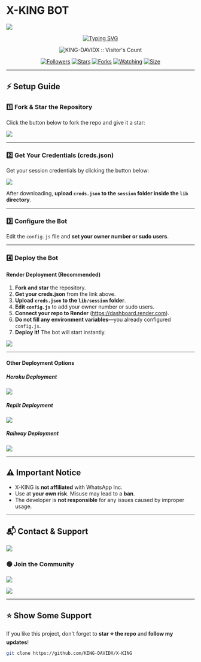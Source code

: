 # X-KING BOT
<a><img src="https://files.catbox.moe/y7memr.jpg"/></a>

<p align="center">
  <a href="https://git.io/typing-svg"><img src="https://readme-typing-svg.demolab.com?font=EB+Garamond&weight=800&size=28&duration=4000&pause=1000&random=false&width=435&lines=👑+X-KING+BOT+👑;MULTI-DEVICE+WHATSAPP+BOT;DEVELOPED+BY+KING+XER" alt="Typing SVG" /></a>
</p>

<p align="center">
  <img src="https://profile-counter.glitch.me/{KING-DAVIDX}/count.svg" alt="KING-DAVIDX :: Visitor's Count" />
</p>

<p align="center">
  <a href="https://github.com/KING-DAVIDX"><img title="Followers" src="https://img.shields.io/github/followers/KING-DAVIDX?color=red&style=flat-square"></a>
  <a href="https://github.com/KING-DAVIDX/X-KING/stargazers"><img title="Stars" src="https://img.shields.io/github/stars/KING-DAVIDX/X-KING?color=blue&style=flat-square"></a>
  <a href="https://github.com/KING-DAVIDX/X-KING/network/members"><img title="Forks" src="https://img.shields.io/github/forks/KING-DAVIDX/X-KING?color=red&style=flat-square"></a>
  <a href="https://github.com/KING-DAVIDX/X-KING/watchers"><img title="Watching" src="https://img.shields.io/github/watchers/KING-DAVIDX/X-KING?label=Watchers&color=blue&style=flat-square"></a>
  <a href="https://github.com/KING-DAVIDX/X-KING"><img title="Size" src="https://img.shields.io/github/repo-size/KING-DAVIDX/X-KING?style=flat-square&color=green"></a>
</p>

---

## ⚡ Setup Guide

### 1️⃣ Fork & Star the Repository
Click the button below to fork the repo and give it a star:  

<a href="https://github.com/KING-DAVIDX/X-KING/fork"><img src="https://img.shields.io/badge/Fork This Repo-black?style=for-the-badge&logo=git&logoColor=white"/></a>

---

### 2️⃣ Get Your Credentials (creds.json)
Get your session credentials by clicking the button below:  

<a href="https://alya-pair-ifjo.onrender.com/pair"><img src="https://img.shields.io/badge/Get Credentials (creds.json)-blue?style=for-the-badge"/></a>

After downloading, **upload `creds.json` to the `session` folder inside the `lib` directory**.

---

### 3️⃣ Configure the Bot
Edit the `config.js` file and **set your owner number or sudo users**.

---

### 4️⃣ Deploy the Bot
#### **Render Deployment (Recommended)**
1. **Fork and star** the repository.
2. **Get your creds.json** from the link above.
3. **Upload `creds.json` to the `lib/session` folder**.
4. **Edit `config.js`** to add your owner number or sudo users.
5. **Connect your repo to Render** (https://dashboard.render.com).
6. **Do not fill any environment variables**—you already configured `config.js`.
7. **Deploy it!** The bot will start instantly.

<a href="https://dashboard.render.com/select-repo?type=web"><img src="https://img.shields.io/badge/Deploy on Render-black?style=for-the-badge&logo=render&logoColor=white"/></a>

---

#### **Other Deployment Options**
##### **Heroku Deployment**
<a href="https://dashboard.heroku.com/new?template=https://github.com/KING-DAVIDX/X-KING"><img src="https://img.shields.io/badge/Deploy on Heroku-purple?style=for-the-badge&logo=heroku&logoColor=white"/></a>

##### **Replit Deployment**
<a href="https://replit.com/github/KING-DAVIDX/X-KING"><img src="https://img.shields.io/badge/Deploy on Replit-red?style=for-the-badge&logo=replit&logoColor=white"/></a>

##### **Railway Deployment**
<a href="https://railway.app/new/template?repo=https://github.com/KING-DAVIDX/X-KING"><img src="https://img.shields.io/badge/Deploy on Railway-green?style=for-the-badge&logo=railway&logoColor=white"/></a>

---

## ⚠️ Important Notice
- X-KING is **not affiliated** with WhatsApp Inc.
- Use at **your own risk**. Misuse may lead to a **ban**.
- The developer is **not responsible** for any issues caused by improper usage.

---

## 📬 Contact & Support
<a href="mailto:xking6030@gmail.com"><img src="https://img.shields.io/badge/Email Me 📩-D14836?style=for-the-badge&logo=gmail&logoColor=white"/></a>

### 🟢 Join the Community
<a href="https://whatsapp.com/channel/0029VaeW5Tw4yltQOYIO5E2D"><img src="https://img.shields.io/badge/Join Official Channel-25D366?style=for-the-badge&logo=whatsapp&logoColor=white"/></a>

<a href="https://chat.whatsapp.com/LvBKmmOfPMAFsF98XGihjw"><img src="https://img.shields.io/badge/Join Support Group-25D366?style=for-the-badge&logo=whatsapp&logoColor=white"/></a>

---

## ⭐ Show Some Support
If you like this project, don't forget to **star ⭐ the repo** and **follow my updates**!

```bash
git clone https://github.com/KING-DAVIDX/X-KING